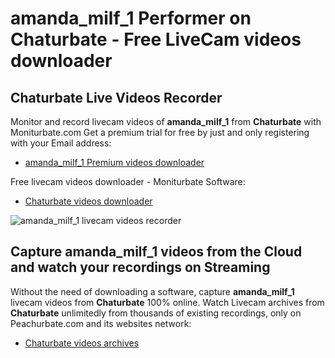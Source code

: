 # amanda_milf_1 Performer on Chaturbate - Free LiveCam videos downloader

## Chaturbate Live Videos Recorder

Monitor and record livecam videos of **amanda_milf_1** from **Chaturbate** with Moniturbate.com
Get a premium trial for free by just and only registering with your Email address:
* [amanda_milf_1 Premium videos downloader](https://moniturbate.com/request-demo-licence-key.html)

Free livecam videos downloader - Moniturbate Software:
* [Chaturbate videos downloader](https://moniturbate.com/moniturbate-download-software.html)

![amanda_milf_1 livecam videos recorder](https://peachurnet.com/templates/moniturbate-software.png)


## Capture amanda_milf_1 videos from the Cloud and watch your recordings on Streaming

Without the need of downloading a software, capture **amanda_milf_1** livecam videos from **Chaturbate** 100% online.
Watch Livecam archives from **Chaturbate** unlimitedly from thousands of existing recordings, only on Peachurbate.com and its websites network:
* [Chaturbate videos archives](https://peachurnet.com/)